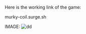 Here is the working link of the game: 

murky-coil.surge.sh

IMAGE:
![dd](https://user-images.githubusercontent.com/64140831/129509923-ec55d28e-01c3-401a-bb5f-072194325164.JPG)
